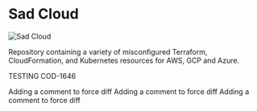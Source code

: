 # Sad Cloud

![Sad Cloud](.images/sad-cloud.png)


Repository containing a variety of misconfigured Terraform, CloudFormation, and Kubernetes resources
for AWS, GCP and Azure.

TESTING COD-1646

Adding a comment to force diff
Adding a comment to force diff
Adding a comment to force diff
